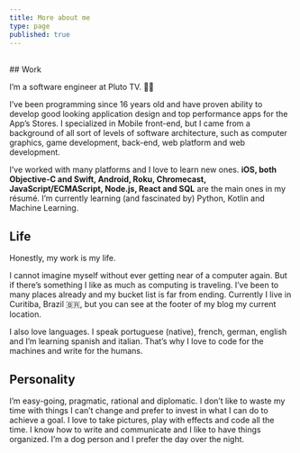 ```yaml
---
title: More about me
type: page
published: true
---
```

<br />
## Work

I’m a software engineer at Pluto TV. 👨‍💻

I’ve been programming since 16 years old and have proven ability to develop good looking application design and top performance apps for the App’s Stores. I specialized in Mobile front-end, but I came from a background of all sort of levels of software architecture, such as computer graphics, game development, back-end, web platform and web development.

I’ve worked with many platforms and I love to learn new ones. **iOS, both Objective-C and Swift, Android, Roku, Chromecast, JavaScript/ECMAScript, Node.js, React and SQL** are the main ones in my résumé. I’m currently learning (and fascinated by) Python, Kotlin and Machine Learning.

## Life

Honestly, my work is my life.

I cannot imagine myself without ever getting near of a computer again. But if there’s something I like as much as computing is traveling. I’ve been to many places already and my bucket list is far from ending. Currently I live in Curitiba, Brazil 🇧🇷, but you can see at the footer of my blog my current location.

I also love languages. I speak portuguese (native), french, german, english and I’m learning spanish and italian. That’s why I love to code for the machines and write for the humans.

## Personality

I’m easy-going, pragmatic, rational and diplomatic. I don’t like to waste my time with things I can’t change and prefer to invest in what I can do to achieve a goal. I love to take pictures, play with effects and code all the time. I know how to write and communicate and I like to have things organized. I’m a dog person and I prefer the day over the night.

